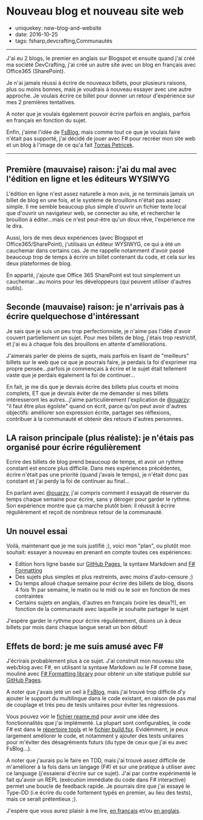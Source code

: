Nouveau blog et nouveau site web
================================

- uniquekey: new-blog-and-website
- date: 2016-10-25
- tags: fsharp,devcrafting,Communautés

--------------

J'ai eu 2 blogs, le premier en anglais sur Blogspot et ensuite quand j'ai créé ma société DevCrafting, j'ai créé un autre site avec un blog en français avec Office365 (SharePoint). 

Je n'ai jamais réussi à écrire de nouveaux billets, pour plusieurs raisons, plus ou moins bonnes, mais je voudrais à nouveau essayer avec une autre approche. Je voulais écrire ce billet pour donner un retour d'expérience sur mes 2 premières tentatives. 

A noter que je voulais également pouvoir écrire parfois en anglais, parfois en français en fonction du sujet.

Enfin, j'aime l'idée de [FsBlog](https://github.com/fsprojects/FsBlog), mais comme tout ce que je voulais faire n'était pas supporté, j'ai décidé de jouer avec F# pour recréer mon site web et un blog à l'image de ce qu'a fait [Tomas Petricek](http://tomasp.net/).

--------------

## Première (mauvaise) raison: j'ai du mal avec l'édition en ligne et les éditeurs WYSIWYG

L'édition en ligne n'est assez naturelle à mon avis, je ne terminais jamais un billet de blog en une fois, et le système de brouillons n'était pas assez simple. Il me semble beaucoup plus simple d'ouvrir un fichier texte local que d'ouvrir un navigateur web, se connecter au site, et rechercher le brouillon à éditer...mais ce n'est peut-être qu'un doux rêve, l'expérience me le dira.

Aussi, lors de mes deux expériences (avec Blogspot et Office365/SharePoint), j'utilisais un éditeur WYSIWYG, ce qui a été un cauchemar dans certains cas. Je me rappelle notamment d'avoir passé beaucoup trop de temps à écrire un billet contenant du code, et cela sur les deux plateformes de blog.

En apparté, j'ajoute que Office 365 SharePoint est tout simplement un cauchemar...au moins pour les développeurs (qui peuvent utiliser d'autres outils).

## Seconde (mauvaise) raison: je n'arrivais pas à écrire quelquechose d'intéressant

Je sais que je suis un peu trop perfectionniste, je n'aime pas l'idée d'avoir couvert partiellement un sujet. Pour mes billets de blog, j'étais trop restrictif, et j'ai eu à chaque fois des brouillons en attente d'améliorations.

J'aimerais parler de pleins de sujets, mais parfois en lisant de "meilleurs" billets sur le web que ce que je pourrais faire, je perdais la foi d'exprimer ma propre pensée...parfois je commençais à écrire et le sujet était tellement vaste que je perdais également la foi de continuer...

En fait, je me dis que je devrais écrire des billets plus courts et moins complets, ET que je devrais éviter de me demander si mes billets intéresseront les autres...j'aime particulièrement l'explication de [@ouarzy](https://twitter.com/ouarzy): "il faut être plus égoïste" quand on écrit, parce qu'on peut avoir d'autres objectifs: améliorer son expression écrite, partager ses réflexions, contribuer à la communauté et obtenir des retours d'autres personnes.

## LA raison principale (plus réaliste): je n'étais pas organisé pour écrire régulièrement

Ecrire des billets de blog prend beaucoup de temps, et avoir un rythme constant est encore plus difficile. Dans mes expériences précédentes, écrire n'était pas une priorité (quand j'avais le temps), je n'était donc pas constant et j'ai perdy la foi de continuer au final...

En parlant avec [@ouarzy](https://twitter.com/ouarzy), j'ai compris comment il essayait de réserver du temps chaque semaine pour écrire, sans y déroger pour garder le rythme. Son expérience montre que ça marche plutôt bien: il réussit à écrire régulièrement et reçoit de nombreux retour de la communauté.

## Un nouvel essai

Voilà, maintenant que je me suis justifié ;), voici mon "plan", ou plutôt mon souhait: essayer à nouveau en prenant en compte toutes ces expériences:

* Edition hors ligne basée sur [GitHub Pages](https://pages.github.com), la syntaxe Markdown and [F# Formatting](https://tpetricek.github.io/FSharp.Formatting/)
* Des sujets plus simples et plus restreints, avec moins d'auto-censure ;)
* Du temps alloué chaque semaine pour écrire des billets de blog, disons 4 fois 1h par semaine, le matin ou le midi ou le soir en fonction de mes contraintes
* Certains sujets en anglais, d'autres en français (voire les deux?!), en fonction de la communauté avec laquelle je souhaite partager le sujet

J'espère garder le rythme pour écrire régulièrement, disons un à deux billets par mois dans chaque langue serait un bon début!

## Effets de bord: je me suis amusé avec F#

J'écrirais probablement plus à ce sujet. J'ai construit mon nouveau site web/blog avec F#, en utilisant la syntaxe Markdown ou le F# comme base, mouliné avec [F# Formatting library](https://tpetricek.github.io/FSharp.Formatting/) pour obtenir un site statique publié sur [GitHub Pages](https://pages.github.com).

A noter que j'avais jeté un oeil à [FsBlog](https://github.com/fsprojects/FsBlog), mais j'ai trouvé trop difficile d'y ajouter le support du multilingue dans le code existant, en raison de pas mal de couplage et très peu de tests unitaires pour éviter les régressions.

Vous pouvez voir le [fichier reame.md](https://github.com/devcrafting/devcrafting.github.io/blob/dev/readme.md) pour avoir une idée des fonctionnalités que j'ai implémenté. La plupart sont configurables, le code F# est dans le [répertoire tools](https://github.com/devcrafting/devcrafting.github.io/tree/dev/tools) et le [fichier build.fsx](https://github.com/devcrafting/devcrafting.github.io/blob/dev/build.fsx). Evidémment, je peux largement améliorer le code, et notamment y ajouter des tests unitaires pour m'éviter des désagréments futurs (du type de ceux que j'ai eu avec FsBlog...).

A noter que j'aurais pu le faire en TDD, mais j'ai trouvé assez difficile de m'améliorer à la fois dans un langage (F#) et sur une pratique à utiliser avec ce language (j'essaierai d'écrire sur ce sujet). J'ai par contre expérimenté le fait qu'avoir un REPL (exécution immédiate du code dans F# interactive) permet une boucle de feedback rapide. Je pourrais dire que j'ai essayé le Type-DD (i.e écrire du code fortement typés en premier, au lieu des tests), mais ce serait prétentieux ;).

J'espère que vous aurez plaisir à me lire, [en français](http://www.devcrafting.com/fr/blog/) et/ou [en anglais](http://www.devcrafting.com/en/blog/).